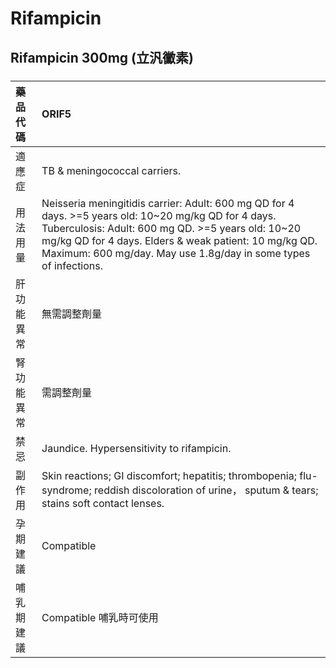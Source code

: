# Rifampicin

## Rifampicin 300mg (立汎黴素)

##### 

| 藥品代碼   | ORIF5                                                                                                                                                                                                                                                                                   |
|:-----------|:----------------------------------------------------------------------------------------------------------------------------------------------------------------------------------------------------------------------------------------------------------------------------------------|
| 適應症     | TB & meningococcal carriers.                                                                                                                                                                                                                                                            |
| 用法用量   | Neisseria meningitidis carrier: Adult: 600 mg QD for 4 days. >=5 years old: 10~20 mg/kg QD for 4 days. Tuberculosis: Adult: 600 mg QD. >=5 years old: 10~20 mg/kg QD for 4 days. Elders & weak patient: 10 mg/kg QD. Maximum: 600 mg/day. May use 1.8g/day in some types of infections. |
| 肝功能異常 | 無需調整劑量                                                                                                                                                                                                                                                                            |
| 腎功能異常 | 需調整劑量                                                                                                                                                                                                                                                                              |
| 禁忌       | Jaundice. Hypersensitivity to rifampicin.                                                                                                                                                                                                                                               |
| 副作用     | Skin reactions; GI discomfort; hepatitis; thrombopenia; flu-syndrome; reddish discoloration of urine， sputum & tears; stains soft contact lenses.                                                                                                                                      |
| 孕期建議   | Compatible                                                                                                                                                                                                                                                                              |
| 哺乳期建議 | Compatible 哺乳時可使用                                                                                                                                                                                                                                                                 |


